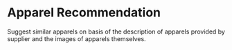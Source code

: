 # Apparel Recommendation
 Suggest similar apparels on basis of the description of apparels provided by supplier and the images of apparels themselves.
